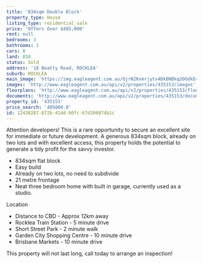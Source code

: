 ```yaml
---
title: '834sqm Double Block'
property_type: House
listing_type: residential_sale
price: 'Offers Over $485,000'
rent: null
bedrooms: 3
bathrooms: 1
cars: 0
land: 834
status: Sold
address: '18 Beatty Road, ROCKLEA'
suburb: ROCKLEA
main_image: 'https://img.eagleagent.com.au/OjrN2Kxmrjytv4DkBNBkq2OGUkE=/1280x854/smart/https://s3-us-west-2.amazonaws.com/eagleagent-orig/images/6821063/124794958-image-M.jpg'
images: 'http://www.eagleagent.com.au/api/v2/properties/435153/images'
floorplans: 'http://www.eagleagent.com.au/api/v2/properties/435153/floorplans'
documents: 'http://www.eagleagent.com.au/api/v2/properties/435153/documents'
property_id: '435153'
price_search: '485000.0'
id: 12430287-872b-41dd-b0fc-67d206074b1c
---
```

Attention developers! This is a rare opportunity to secure an excellent site for immediate or future development. A generous 834sqm block, already on two lots and with excellent access, this property holds the potential to generate a tidy profit for the savvy investor.

*  834sqm flat block
*  Easy build
*  Already on two lots, no need to subdivide
*  21 metre frontage
*  Neat three bedroom home with built in garage, currently used as a studio.

Location
*  Distance to CBD - Approx 12km away
*  Rocklea Train Station - 5 minute drive
*  Short Street Park - 2 minute walk
*  Garden City Shopping Centre  - 10 minute drive
*  Brisbane Markets - 10 minute drive

This property will not last long, call today to arrange an inspection!